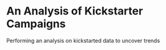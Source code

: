 # An Analysis of Kickstarter Campaigns 
Performing an analysis on kickstarted data to uncover trends
